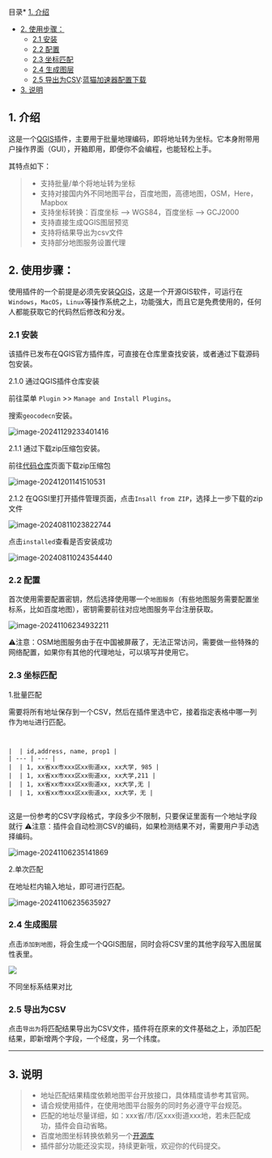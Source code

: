 
目录* [1\. 介绍](https://github.com)
* [2\. 使用步骤：](https://github.com)
	+ [2\.1 安装](https://github.com)
	+ [2\.2 配置](https://github.com)
	+ [2\.3 坐标匹配](https://github.com)
	+ [2\.4 生成图层](https://github.com)
	+ [2\.5 导出为CSV](https://github.com):[蓝猫加速器配置下载](https://yunbeijia.com)
* [3\. 说明](https://github.com)

## 1\. 介绍


这是一个[QGIS](https://github.com)插件，主要用于批量地理编码，即将地址转为坐标。它本身附带用户操作界面（GUI），开箱即用，即便你不会编程，也能轻松上手。


其特点如下：



> * 支持批量/单个将地址转为坐标
> * 支持对接国内外不同地图平台，百度地图，高德地图，OSM，Here，Mapbox
> * 支持坐标转换：百度坐标 \-\-\> WGS84，百度坐标 \-\-\> GCJ2000
> * 支持直接生成QGIS图层预览
> * 支持将结果导出为csv文件
> * 支持部分地图服务设置代理


## 2\. 使用步骤：


使用插件的一个前提是必须先安装[QGIS](https://github.com)，这是一个开源GIS软件，可运行在`Windows`，`MacOS`，`Linux`等操作系统之上，功能强大，而且它是免费使用的，任何人都能获取它的代码然后修改和分发。


### 2\.1 安装


该插件已发布在QGIS官方插件库，可直接在仓库里查找安装，或者通过下载源码包安装。


2\.1\.0 通过QGIS插件仓库安装


前往菜单 `Plugin` \>\> `Manage and Install Plugins`。


搜索`geocodecn`安装。


![image-20241129233401416](https://md-1301600412.cos.ap-nanjing.myqcloud.com/pic/typora/image-20241129233401416.png)


2\.1\.1 通过下载zip压缩包安装。


前往[代码仓库](https://github.com)页面下载zip压缩包


![image-20241201141510531](https://md-1301600412.cos.ap-nanjing.myqcloud.com/pic/typora/image-20241201141510531.png)


2\.1\.2 在QGSI里打开插件管理页面，点击`Insall from ZIP`，选择上一步下载的zip文件


![image-20240811023822744](https://md-1301600412.cos.ap-nanjing.myqcloud.com/pic/typora/image-20240811023822744.png)


点击`installed`查看是否安装成功


![image-20240811024354440](https://md-1301600412.cos.ap-nanjing.myqcloud.com/pic/typora/image-20241109001045554.png)
### 2\.2 配置


首次使用需要配置密钥，然后选择使用哪一个`地图服务`（有些地图服务需要配置坐标系，比如百度地图），密钥需要前往对应地图服务平台注册获取。



![image-20241106234932211](https://md-1301600412.cos.ap-nanjing.myqcloud.com/pic/typora/image-20241201142155238.png)



⚠注意：OSM地图服务由于在中国被屏蔽了，无法正常访问，需要做一些特殊的网络配置，如果你有其他的代理地址，可以填写并使用它。


### 2\.3 坐标匹配


1\.批量匹配


需要将所有地址保存到一个CSV，然后在插件里选中它，接着指定表格中哪一列作为`地址`进行匹配。



```


|  | id,address, name, prop1 |
| --- | --- |
|  | 1, xx省xx市xxx区xx街道xx, xx大学, 985 |
|  | 1, xx省xx市xxx区xx街道xx, xx大学,211 |
|  | 1, xx省xx市xxx区xx街道xx, xx大学,无 |
|  | 1, xx省xx市xxx区xx街道xx, xx大学，无 |


```

这是一份参考的CSV字段格式，字段多少不限制，只要保证里面有一个地址字段就行
⚠注意：插件会自动检测CSV的编码，如果检测结果不对，需要用户手动选择编码。



![image-20241106235141869](https://md-1301600412.cos.ap-nanjing.myqcloud.com/pic/typora/image-20241106235141869.png)



2\.单次匹配


在地址栏内输入地址，即可进行匹配。



![image-20241106235635927](https://md-1301600412.cos.ap-nanjing.myqcloud.com/pic/typora/image-20241106235635927.png)



### 2\.4 生成图层


点击`添加到地图`，将会生成一个QGIS图层，同时会将CSV里的其他字段写入图层属性表里。


![](https://md-1301600412.cos.ap-nanjing.myqcloud.com/pic/typora/image-2022062102541270_clip.png)


不同坐标系结果对比
### 2\.5 导出为CSV


点击`导出为`将匹配结果导出为CSV文件，插件将在原来的文件基础之上，添加匹配结果，即新增两个字段，一个经度，另一个纬度。




---


## 3\. 说明



> * 地址匹配结果精度依赖地图平台开放接口，具体精度请参考其官网。
> * 请合规使用插件，在使用地图平台服务的同时务必遵守平台规范。
> * 匹配的地址尽量详细，如：xxx省/市/区xxx街道xxx地，若未匹配成功，插件会自动省略。
> * 百度地图坐标转换依赖另一个[开源库](https://github.com)
> * 插件部分功能还没实现，持续更新哦，欢迎你的代码提交。


